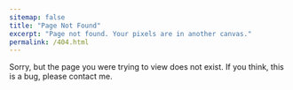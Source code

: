 ```yaml
---
sitemap: false
title: "Page Not Found"
excerpt: "Page not found. Your pixels are in another canvas."
permalink: /404.html
---
```


Sorry, but the page you were trying to view does not exist. If you think, this is a bug, please contact me.

